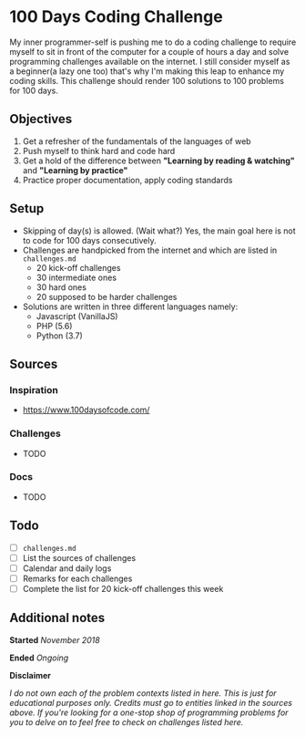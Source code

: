 
# 100 Days Coding Challenge
My inner programmer-self is pushing me to do a coding challenge to require myself to sit in front of the computer for a couple of hours a day and solve programming challenges available on the internet. I still consider myself as a beginner(a lazy one too) that's why I'm making this leap to enhance my coding skills. This challenge should render 100 solutions to 100 problems for 100 days. 
## Objectives

 1. Get a refresher of the fundamentals of the languages of web
 2. Push myself to think hard and code hard
 3. Get a hold of the difference between **"Learning by reading & watching"** and **"Learning by practice"**
 4. Practice proper documentation, apply coding standards

## Setup
- Skipping of day(s) is allowed. (Wait what?) Yes, the main goal here is not to code for 100 days consecutively.
- Challenges are handpicked from the internet and which are listed in `challenges.md`
  - 20 kick-off challenges
  - 30 intermediate ones
  - 30 hard ones
  - 20 supposed to be harder challenges
- Solutions are written in three different languages namely:
  - Javascript (VanillaJS)
  - PHP (5.6)
  - Python (3.7)
## Sources
### Inspiration
- https://www.100daysofcode.com/
### Challenges
- TODO
### Docs
- TODO
## Todo

 - [ ] `challenges.md`
 - [ ] List the sources of challenges
 - [ ] Calendar and daily logs
 - [ ] Remarks for each challenges
 - [ ] Complete the list for 20 kick-off challenges this week

## Additional notes
**Started** *November 2018*  

**Ended** *Ongoing*  

**Disclaimer** 

*I do not own each of the problem contexts listed in here. This is just for educational purposes only. Credits must go to entities linked in the sources above.*
*If you're looking for a one-stop shop of programming problems for you to delve on to feel free to check on challenges listed here.*
